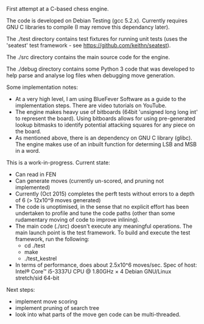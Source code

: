 
First attempt at a C-based chess engine.

The code is developed on Debian Testing (gcc 5.2.x). Currently requires GNU C libraries to compile (I may remove this dependancy later). 

The ./test directory contains test fixtures for running unit tests (uses the 'seatest' test framework - see https://github.com/keithn/seatest). 

The ./src directory contains the main source code for the engine.

The ./debug directory contains some Python 3 code that was developed to help parse and analyse log files when debugging move generation.



Some implementation notes:
* At a very high level, I am using BlueFever Software as a guide to the implementation steps. There are video tutorials on YouTube.
* The engine makes heavy use of bitboards (64bit 'unsigned long long int' to represent the board). Using bitboards allows for using pre-generated lookup bitmasks to identify potential attacking squares for any piece on the board.
* As mentioned above, there is an dependency on GNU C library (glibc). The engine makes use of an inbuilt function for determing LSB and MSB in a word.


This is a work-in-progress. Current state:
* Can read in FEN
* Can generate moves (currently un-scored, and pruning not implemented)
* Currently (Oct 2015) completes the perft tests without errors to a depth of 6 (> 12x10^9 moves generated)
* The code is unoptimised, in the sense that no explicit effort has been undertaken to profile and tune the code paths (other than some rudamentary moving of code to improve inlining).
* The main code (./src) doesn't execute any meaningful operations. The main launch point is the test framework. To build and execute the test framework, run the following:
	* cd ./test
	* make
	* ./test_kestrel
* In terms of performance, does about 2.5x10^6 moves/sec. Spec of host:
	Intel® Core™ i5-3337U CPU @ 1.80GHz × 4 
	Debian GNU/Linux stretch/sid 64-bit
	

Next steps:
- implement move scoring
- implement pruning of search tree
- look into what parts of the move gen code can be multi-threaded.




